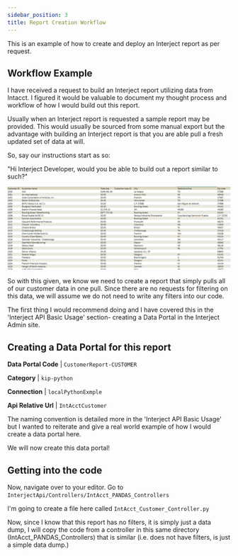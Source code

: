 ```yaml
---
sidebar_position: 3
title: Report Creation Workflow
---
```


This is an example of how to create and deploy an Interject report as per request.

## Workflow Example

I have received a request to build an Interject report utilizing data from Intacct.
I figured it would be valuable to document my thought process and workflow of how I would build out this report.

Usually when an Interject report is requested a sample report may be provided. This would usually be sourced from some manual export but the advantage with building an Interject report is that you are able pull a fresh updated set of data at will.

So, say our instructions start as so:

"Hi Interject Developer, would you be able to build out a report similar to such?"

![intacct_customer](images/intacct_customer.png)

So with this given, we know we need to create a report that simply pulls all of our customer data in one pull. Since there are no requests for filtering on this data, we will assume we do not need to write any filters into our code.

The first thing I would recommend doing and I have covered this in the 'Interject API Basic Usage' section- creating a Data Portal in the Interject Admin site.

## Creating a Data Portal for this report

**Data Portal Code** | `CustomerReport-CUSTOMER`

**Category** | `kip-python`

**Connection** | `localPythonExmple`

**Api Relative Url** | `IntAcctCustomer`

The naming convention is detailed more in the 'Interject API Basic Usage' but I wanted to reiterate and give a real world example of how I would create a data portal here.

We will now create this data portal!

## Getting into the code

Now, navigate over to your editor. Go to `InterjectApi/Controllers/IntAcct_PANDAS_Controllers`

I'm going to create a file here called `IntAcct_Customer_Controller.py`

Now, since I know that this report has no filters, it is simply just a data dump, I will copy the code from a controller in this same directory (IntAcct_PANDAS_Controllers) that is similar (i.e. does not have filters, is just a simple data dump.)